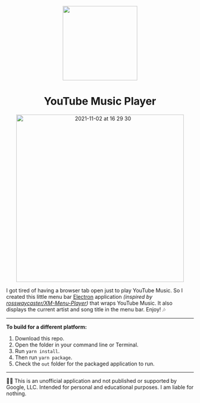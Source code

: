 <p align="center">
  <img width="200" height="200" src="https://user-images.githubusercontent.com/1231836/139956348-2375379c-1892-49d3-ab80-48bfea3ef1b6.png">
</p>

<h1 align="center">YouTube Music Player</h1>

<p align="center">
<img width="450" alt="2021-11-02 at 16 29 30" src="https://user-images.githubusercontent.com/1231836/139956753-43875870-2de4-4fdd-b65c-267765b15c98.png">
</p>

I got tired of having a browser tab open just to play YouTube Music. So I created this little menu bar [Electron](https://www.electronjs.org/) application *(inspired by [rosswaycaster/XM-Menu-Player][XMMenuPlayer])* that wraps YouTube Music. It also displays the current artist and song title in the menu bar. Enjoy! 🎶

---

**To build for a different platform:**
1. Download this repo.
2. Open the folder in your command line or Terminal.
3. Run `yarn install`.
4. Then run `yarn package`.
5. Check the `out` folder for the packaged application to run.

---

🧑‍⚖️ This is an unofficial application and not published or supported by Google, LLC. Intended for personal and educational purposes. I am liable for nothing.

[XMMenuPlayer]: https://github.com/rosswaycaster/XM-Menu-Player